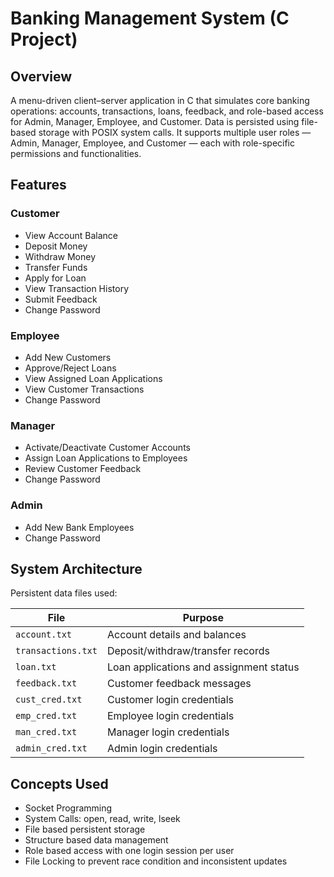 # Banking Management System (C Project)

## Overview
A menu-driven client–server application in C that simulates core banking operations: accounts, transactions, loans, feedback, and role-based access for Admin, Manager, Employee, and Customer. Data is persisted using file-based storage with POSIX system calls.
It supports multiple user roles — Admin, Manager, Employee, and Customer — each with role-specific permissions and functionalities.

## Features

### Customer
- View Account Balance
- Deposit Money
- Withdraw Money
- Transfer Funds
- Apply for Loan
- View Transaction History
- Submit Feedback
- Change Password

### Employee
- Add New Customers
- Approve/Reject Loans
- View Assigned Loan Applications
- View Customer Transactions
- Change Password

### Manager
- Activate/Deactivate Customer Accounts
- Assign Loan Applications to Employees
- Review Customer Feedback
- Change Password

### Admin
- Add New Bank Employees
- Change Password

## System Architecture

Persistent data files used:

| File            | Purpose                                 |
|-----------------|-----------------------------------------|
| `account.txt`   | Account details and balances            |
| `transactions.txt` | Deposit/withdraw/transfer records   |
| `loan.txt`      | Loan applications and assignment status |
| `feedback.txt`  | Customer feedback messages              |
| `cust_cred.txt` | Customer login credentials              |
| `emp_cred.txt`  | Employee login credentials              |
| `man_cred.txt`  | Manager login credentials               |
| `admin_cred.txt`| Admin login credentials                 |

## Concepts Used

- Socket Programming
- System Calls: open, read, write, lseek
- File based persistent storage
- Structure based data management
- Role based access with one login session per user
- File Locking to prevent race condition and inconsistent updates
 
